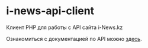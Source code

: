i-news-api-client
=================

Клиент PHP для работы с API сайта i-News.kz

Ознакомиться с документацией по API можно [здесь](https://github.com/iborodikhin/i-news-api-docs).